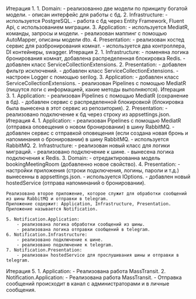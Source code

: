 Итерация 1.
    1. Domain:
        - реализованно две модели по принципу богатой модели.
        - описан интерфейс для работы с бд.
    2. Infrastructure:
        - используется PostgreSQL.
        - работа с бд через Entity Framework, Fluent Api, с использованием миграции.
    3. Application:
        - используется MediatR, команды, запросы и модели.
        - реализован маппинг с помощью AutoMapper, описаны модели dto.
    4. Presentation:
        - реализован хостед сервис для разбронирования комнат.
        - используется два контроллера, DI контейнеры, swagger.
Итерация 2.
    1. Infrastructure:
        - поменяна логика бронирования комнат, добавлена распределенная блокировка Redis.
        - добавлен класс ServiceCollectionExtensions.
    2. Presentation:
        - добавлен фильтр исключений.
        - добавлен класс ServiceCollectionExtensions.
        - настроен Logger с помощью serilog.
    3. Application:
        - добавлен класс ServiceCollectionExtensions.
        - реализован Pipelines с помощью MediatR (пишутся логи с информацией, какие методы выполняются).
Итерация 3.
    1. Application:
        - реализован Pipelines с помощью MediatR (сохранение в бд).
        - добавлен сервис с распределенной блокировкой (блокировка была вынесена в этот сервис из репозитория).
    2. Presentation:
        - реализовано подключение к бд через строку из appsettings.json.
Итерация 4.
    1. Application:
        - реализован Pipelines с помощью MediatR (отправка оповещения о новом бронировании) в шину RabbitMQ.
        - добавлен сервис с отправкой оповещения (если создана новая бронь и напоминания о бронировании) в шину RabbitMQ.
        - используется RabbitMQ.
    2. Infrastructure:
        - реализован новый класс для логики миграций.
        - реализовано подключение к шине.
        - вынесена логика подключения к Redis.
    3. Domain:
        - отредактированна модель bookingMeetingRoom (добавленно новое свойство).
    4. Presentation:
        - настройки приложения (строки подключения, логины, пароли и т.д.) вынесенны в appsettings.json.
        - используется IOptions.
        - добавлен новый hostedService (отправа напоминаний о бронировании).

    Реализовано второе приложение, которое служит для обработки сообщений из шины RabbitMQ и отправки в telegram.
    Приложение содержит: Application, Infrastructure, Presentation.
    Приложение называется Notification.

    5. Notification.Application:
        - реализована логика обработки сообщений из шины.
        - реализована логика отправки сообщений в telegram.
    6. Notification.Infrastructure:
        - реализовано подключение к шине.
        - реализовано подключение к telegram.
    7. Notification.Presentation:
        - реализован hostedService для прослушивания шины и отправки в telegram.
Итерация 5.
    1. Application:
        - Реализована работа MassTransit.
    2. Notification.Application:
        - Реализована работа MassTransit.
        - Отправка сообщений происходит в канал с администраторами и в личные сообщения.